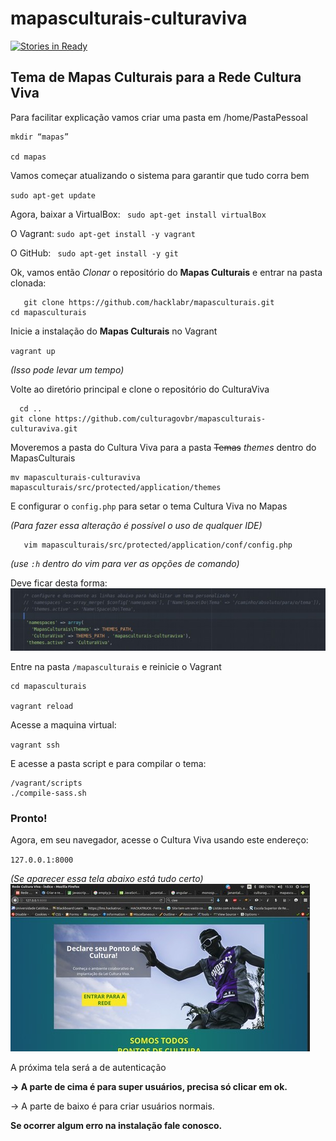 # mapasculturais-culturaviva

[![Stories in Ready](https://badge.waffle.io/culturagovbr/mapasculturais-culturaviva.svg?label=ready&title=Ready)](http://waffle.io/culturagovbr/mapasculturais-culturaviva)

## Tema de Mapas Culturais para a Rede Cultura Viva
Para facilitar explicação vamos criar uma pasta em
 /home/PastaPessoal
 ```
mkdir “mapas”

cd mapas

```
Vamos começar atualizando o sistema para garantir que tudo corra bem

` sudo apt-get update `

Agora, baixar a VirtualBox:
 ` sudo apt-get install virtualBox`

 O Vagrant:
 `sudo apt-get install -y vagrant`

O GitHub:
 ` sudo apt-get install -y git`

Ok, vamos então _Clonar_ o repositório do **Mapas Culturais**
e entrar na pasta clonada:

 ```
    git clone https://github.com/hacklabr/mapasculturais.git
cd mapasculturais
```

Inicie a instalação do **Mapas Culturais** no Vagrant

  `vagrant up`

*(Isso pode levar um tempo)*

Volte ao diretório principal e clone o repositório do CulturaViva
```
  cd ..
git clone https://github.com/culturagovbr/mapasculturais-culturaviva.git
 ```

Moveremos a pasta do Cultura Viva para a pasta ~~Temas~~ *themes* dentro do MapasCulturais

```
mv mapasculturais-culturaviva mapasculturais/src/protected/application/themes
```

E configurar o `config.php` para setar o tema Cultura Viva no Mapas

 *(Para fazer essa alteração é possível o uso de qualquer IDE)*
```
   vim mapasculturais/src/protected/application/conf/config.php
```
*(use `:h` dentro do vim para ver as opções de comando)*

Deve ficar desta forma:
![imagem de teste](/Exemplo.jpg)

Entre na pasta `/mapasculturais` e reinicie o Vagrant
```
cd mapasculturais

vagrant reload
```
Acesse a maquina virtual:

  ` vagrant ssh `

E acesse a pasta script e para compilar o tema:
```
/vagrant/scripts
./compile-sass.sh
```
### **Pronto!**
Agora, em seu navegador, acesse o Cultura Viva usando este endereço:

` 127.0.0.1:8000 `

*(Se aparecer essa tela abaixo está tudo certo)*
![Imagem de exemplo](/Exemplo2.jpg)

A próxima tela será a de autenticação

**→ A parte de cima é para super usuários, precisa só clicar em ok.**

→ A parte de baixo é para criar usuários normais.

**Se ocorrer algum erro na instalação fale conosco.**

